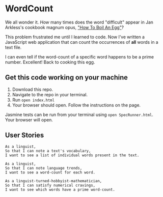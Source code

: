 # WordCount


We all wonder it. *How* many times does the word "difficult" appear in Jan Arkless's cookbook magnum opus, ["How To Boil An Egg"](https://www.amazon.co.uk/d/Books/How-Boil-Egg-Jan-Arkless/0716022206)?

This problem frustrated me until I learned to code. Now I've written a JavaScript web application that can count the occurrences of **all** words in a text file.

I can even tell if the word-count of a specific word happens to be a prime number. Excellent! Back to cooking this egg.

## Get this code working on your machine

1. Download this repo.
2. Navigate to the repo in your terminal.
3. Run `open index.html`
4. Your browser should open. Follow the instructions on the page.

Jasmine tests can be run from your terminal using `open SpecRunner.html`. Your browser will open.

## User Stories
```
As a linguist,
So that I can note a text's vocabulary,
I want to see a list of individual words present in the text.

As a linguist,
So that I can note language trends,
I want to see a word-count for each word.

As a linguist-turned-hobbyist-mathematician,
So that I can satisfy numerical cravings,
I want to see which words have a prime word-count.
```
